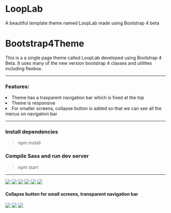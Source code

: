 # LoopLab
A beautiful template theme named LoopLab made using Bootstrap 4 beta 

# Bootstrap4Theme
This is a a single page theme called LoopLab developed using Bootstrap 4 Beta. It uses many of the new version bootstrap 4 classes and utilities including flexbox.
<hr>
<h3>Features:</h3>
<li>Theme has a trasparent navigation bar which is fixed at the top</li>
<li>Theme is responsive </li>
<li>For smaller screens, collapse button is added so that we can see all the menus on navigation bar</li>
<hr>
<h3>Install dependencies</h3>
<blockquote>npm install</blockquote>
<h3>Compile Sass and run dev server</h3>
<blockquote>npm start</blockquote>
<hr>
<img src="https://github.com/patilankita79/Bootstrap4Theme/blob/master/Screenshots/Home.png" />
<img src="https://github.com/patilankita79/Bootstrap4Theme/blob/master/Screenshots/Explore.png" />
<img src="https://github.com/patilankita79/Bootstrap4Theme/blob/master/Screenshots/create.png" />
<img src="https://github.com/patilankita79/Bootstrap4Theme/blob/master/Screenshots/Share.png" />
<img src="https://github.com/patilankita79/Bootstrap4Theme/blob/master/Screenshots/Footer.png" />
<img src="https://github.com/patilankita79/Bootstrap4Theme/blob/master/Screenshots/Modal.png" />
<h4>Collapse button for small screens, transparent navigation bar</h4>
<img src="https://github.com/patilankita79/Bootstrap4Theme/blob/master/Screenshots/Screenshot%202017-09-03%2014.24.06.png" />
<img src="https://github.com/patilankita79/Bootstrap4Theme/blob/master/Screenshots/Screenshot%202017-09-03%2014.24.11.png" />
<img src="https://github.com/patilankita79/Bootstrap4Theme/blob/master/Screenshots/Screenshot%202017-09-03%2014.25.18.png" />
